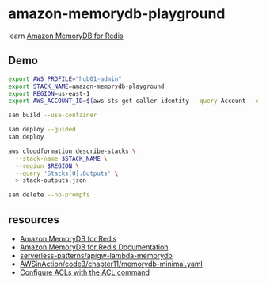 # amazon-memorydb-playground

learn [Amazon MemoryDB for Redis](https://aws.amazon.com/memorydb/)

## Demo

```sh
export AWS_PROFILE="hub01-admin"
export STACK_NAME=amazon-memorydb-playground
export REGION=us-east-1
export AWS_ACCOUNT_ID=$(aws sts get-caller-identity --query Account --output text)

sam build --use-container

sam deploy --guided
sam deploy

aws cloudformation describe-stacks \
  --stack-name $STACK_NAME \
  --region $REGION \
  --query 'Stacks[0].Outputs' \
  > stack-outputs.json

sam delete --no-prompts

```

## resources

- [Amazon MemoryDB for Redis](https://aws.amazon.com/memorydb/)
- [Amazon MemoryDB for Redis Documentation](https://docs.aws.amazon.com/memorydb/)
- [serverless-patterns/apigw-lambda-memorydb](https://github.com/aws-samples/serverless-patterns/tree/main/apigw-lambda-memorydb)
- [AWSinAction/code3/chapter11/memorydb-minimal.yaml](https://github.com/AWSinAction/code3/blob/main/chapter11/memorydb-minimal.yaml)
- [Configure ACLs with the ACL command](https://redis.io/docs/management/security/acl/)